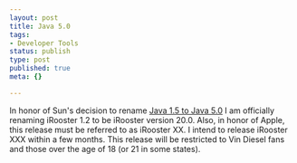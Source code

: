 ```yaml
--- 
layout: post
title: Java 5.0
tags: 
- Developer Tools
status: publish
type: post
published: true
meta: {}

---
```

In honor of Sun's decision to rename <a href="http://www.sun.com/smi/Press/sunflash/2004-06/sunflash.20040628.3.html">Java 1.5 to Java 5.0</a> I am officially renaming iRooster 1.2 to be iRooster version 20.0. Also, in honor of Apple, this release must be referred to as iRooster XX. I intend to release iRooster XXX within a few months. This release will be restricted to Vin Diesel fans and those over the age of 18 (or 21 in some states).
